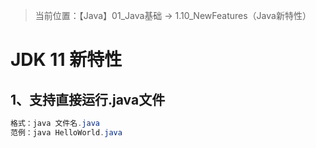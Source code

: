 > 当前位置：【Java】01_Java基础  -> 1.10_NewFeatures（Java新特性）

# JDK 11 新特性

## 1、支持直接运行.java文件

```java
格式：java 文件名.java
范例：java HelloWorld.java
```

